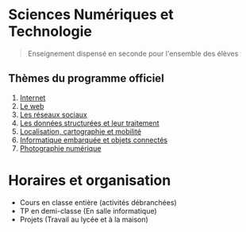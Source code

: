 Sciences Numériques et Technologie
==================================
> Enseignement dispensé en seconde pour l'ensemble des élèves
## Thèmes du programme officiel

1.  [Internet](./internet/page1.txt)
1. [Le web](./web/page1.txt)
2. [Les réseaux sociaux](./reseaux_sociaux.md)
3. [Les données structurées et leur traitement](./donnees_struct.md)
4. [Localisation, cartographie et mobilité](./carto.md)
5. [Informatique embarquée et objets connectés](./connect.md)
6. [Photographie numérique](./photo.md)

# Horaires et organisation

- Cours en classe entière (activités débranchées)
- TP en demi-classe (En salle informatique)
- Projets (Travail au lycée et à la maison)
